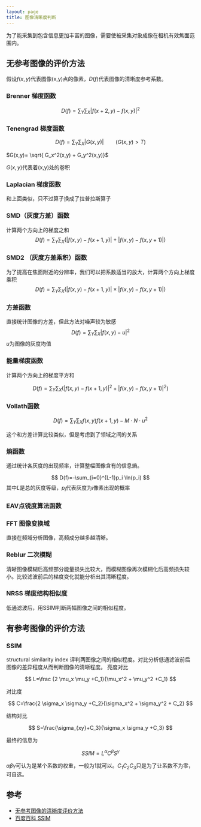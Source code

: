 ```yaml
---
layout: page
title: 图像清晰度判断
---
```


<!---
版本    日期    作者    描述
v1.0    2019.06.24  lous    文件创建
-->

为了能采集到包含信息更加丰富的图像，需要使被采集对象成像在相机有效焦面范围内。

## 无参考图像的评价方法

假设$f(x,y)$代表图像(x,y)点的像素，$D(f)$代表图像的清晰度参考系数。

### Brenner 梯度函数
  
  $$
  D(f)=\sum_Y \sum_X |f(x+2,y)-f(x,y)|^2
  $$

### Tenengrad 梯度函数
  
  $$
  D(f)=\sum_Y \sum_X |G(x,y)| \qquad (G(x,y)>T)
  $$

  $G(x,y)= \sqrt{ G_x^2(x,y) + G_y^2(x,y)}$  

  $G(x,y)$代表着(x,y)处的卷积

### Laplacian 梯度函数
  
  和上面类似，只不过算子换成了拉普拉斯算子

### SMD（灰度方差）函数
  
  计算两个方向上的梯度之和
  $$
  D(f)=\sum_Y \sum_X (|f(x,y)-f(x+1,y)| + |f(x,y)-f(x,y+1)|) 
  $$

### SMD2 （灰度方差乘积）函数

  为了提高在焦面附近的分辨率，我们可以把系数适当的放大，计算两个方向上梯度乘积
  $$
  D(f)=\sum_Y \sum_X (|f(x,y)-f(x+1,y)| \times |f(x,y)-f(x,y+1)|) 
  $$

### 方差函数

  直接统计图像的方差，但此方法对噪声较为敏感
  $$
  D(f)=\sum_Y \sum_X |f(x,y)-u|^2
  $$
  $u$为图像的灰度均值

### 能量梯度函数
  
  计算两个方向上的梯度平方和

  $$
  D(f)=\sum_Y \sum_X (|f(x,y)-f(x+1,y)|^2 + |f(x,y)-f(x,y+1)|^2) 
  $$

### Vollath函数
  
  $$
  D(f)=\sum_Y \sum_X f(x,y)f(x+1,y) -M \cdot N \cdot u^2
  $$

  这个和方差计算比较类似，但是考虑到了领域之间的关系

### 熵函数
  
  通过统计各灰度的出现频率，计算整幅图像含有的信息熵。

  $$
  D(f)=-\sum_{i=0}^{L-1}p_i \ln(p_i)
  $$
  其中$L$是总的灰度等级，$p_i$代表灰度为$i$像素出现的概率

### EAV点锐度算法函数
  
### FFT 图像变换域
  
  直接在频域分析图像，高频成分越多越清晰。

### Reblur 二次模糊
  
  清晰图像模糊后高频部分能量损失比较大，而模糊图像再次模糊化后高频损失较小。比较滤波前后的梯度变化就能分析出其清晰程度。

### NRSS 梯度结构相似度
  
  低通滤波后，用SSIM判断两幅图像之间的相似程度。

## 有参考图像的评价方法

### SSIM
  
structural similarity index 评判两图像之间的相似程度。对比分析低通滤波前后图像的差异程度从而判断图像的清晰程度。
亮度对比

$$
L=\frac {2 \mu_x \mu_y +C_1}{\mu_x^2 + \mu_y^2 +C_1}
$$

对比度

$$
C=\frac{2 \sigma_x \sigma_y +C_2}{\sigma_x^2 + \sigma_y^2 + C_2}
$$ 

结构对比

$$
S=\frac{\sigma_{xy}+C_3}{\sigma_x \sigma_y +C_3}
$$

最终的信息为

$$
SSIM=L^\alpha C^\beta S^\gamma
$$

$\alpha \beta \gamma$可认为是某个系数的权重，一般为1就可以。$C_1 C_2 C_3$只是为了让系数不为零，可自选。

## 参考

- [无参考图像的清晰度评价方法  ](http://nkwavelet.blog.163.com/blog/static/227756038201461532247117)
- [百度百科 SSIM](https://baike.baidu.com/item/SSIM)